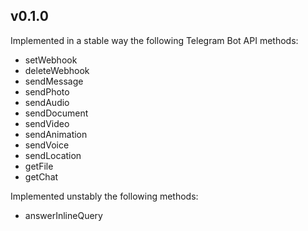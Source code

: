 ## v0.1.0

Implemented in a stable way the following Telegram Bot API methods:

- setWebhook
- deleteWebhook
- sendMessage
- sendPhoto
- sendAudio
- sendDocument
- sendVideo
- sendAnimation
- sendVoice
- sendLocation
- getFile
- getChat

Implemented unstably the following methods:

- answerInlineQuery